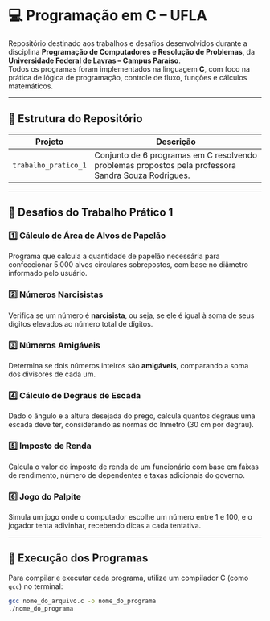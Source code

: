# 💻 Programação em C – UFLA

Repositório destinado aos trabalhos e desafios desenvolvidos durante a disciplina **Programação de Computadores e Resolução de Problemas**, da **Universidade Federal de Lavras – Campus Paraíso**.  
Todos os programas foram implementados na linguagem **C**, com foco na prática de lógica de programação, controle de fluxo, funções e cálculos matemáticos.

---

## 📂 Estrutura do Repositório

| Projeto | Descrição |
|----------|------------|
| `trabalho_pratico_1` | Conjunto de 6 programas em C resolvendo problemas propostos pela professora Sandra Souza Rodrigues. |

---

## 🧠 Desafios do Trabalho Prático 1

### 1️⃣ Cálculo de Área de Alvos de Papelão  
Programa que calcula a quantidade de papelão necessária para confeccionar 5.000 alvos circulares sobrepostos, com base no diâmetro informado pelo usuário.

### 2️⃣ Números Narcisistas  
Verifica se um número é **narcisista**, ou seja, se ele é igual à soma de seus dígitos elevados ao número total de dígitos.

### 3️⃣ Números Amigáveis  
Determina se dois números inteiros são **amigáveis**, comparando a soma dos divisores de cada um.

### 4️⃣ Cálculo de Degraus de Escada  
Dado o ângulo e a altura desejada do prego, calcula quantos degraus uma escada deve ter, considerando as normas do Inmetro (30 cm por degrau).

### 5️⃣ Imposto de Renda  
Calcula o valor do imposto de renda de um funcionário com base em faixas de rendimento, número de dependentes e taxas adicionais do governo.

### 6️⃣ Jogo do Palpite  
Simula um jogo onde o computador escolhe um número entre 1 e 100, e o jogador tenta adivinhar, recebendo dicas a cada tentativa.

---

## 🧾 Execução dos Programas

Para compilar e executar cada programa, utilize um compilador C (como `gcc`) no terminal:

```bash
gcc nome_do_arquivo.c -o nome_do_programa
./nome_do_programa

